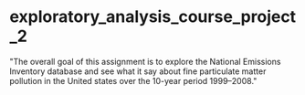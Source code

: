 # exploratory_analysis_course_project_2
"The overall goal of this assignment is to explore the National Emissions Inventory database and see what it say about fine particulate matter pollution in the United states over the 10-year period 1999–2008."
